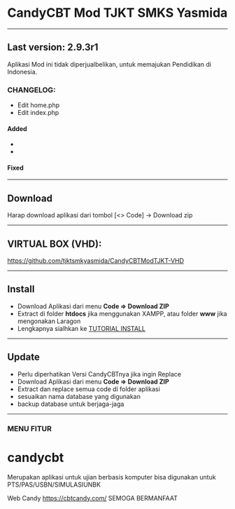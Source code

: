 # CandyCBT Mod TJKT SMKS Yasmida
____
## Last version: 2.9.3r1
Aplikasi Mod ini tidak diperjualbelikan, untuk memajukan Pendidikan di Indonesia.

### CHANGELOG:
- Edit home.php
- Edit index.php


#### Added
- 
- 

#### Fixed

____
## Download
Harap download aplikasi dari tombol [<> Code] -> Download zip

____
## VIRTUAL BOX (VHD):
https://github.com/tjktsmkyasmida/CandyCBTModTJKT-VHD

----
## Install
* Download Aplikasi dari menu **Code => Download ZIP**
* Extract di folder **htdocs** jika menggunakan XAMPP, atau folder **www** jika mengonakan Laragon
* Lengkapnya sialhkan ke [TUTORIAL INSTALL](https://www.youtube.com/@tjkt.smkyasmida)
----
## Update
* Perlu diperhatikan Versi CandyCBTnya jika ingin Replace
* Download Aplikasi dari menu **Code => Download ZIP**
* Extract dan replace semua code di folder aplikasi
* sesuaikan nama database yang digunakan
* backup database untuk berjaga-jaga
______
### MENU FITUR

# candycbt
Merupakan aplikasi untuk ujian berbasis komputer 
bisa digunakan untuk PTS/PAS/USBN/SIMULASIUNBK

Web Candy https://cbtcandy.com/
SEMOGA BERMANFAAT
